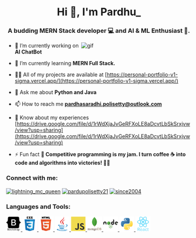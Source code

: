 <h1 align="center">Hi 👋, I'm Pardhu_</h1>
<h3 align="center">A budding MERN Stack developer 💻 and AI & ML Enthusiast 🤖.</h3>

<img align="right" width="300" alt="gif" src="https://cdn.dribbble.com/users/1579322/screenshots/6587273/blue_boy_typing_nothought.gif">

- 🔭 I’m currently working on **AI ChatBot**

- 🌱 I’m currently learning **MERN Full Stack.**

- 👨‍💻 All of my projects are available at [https://personal-portfolio-v1-sigma.vercel.app/](https://personal-portfolio-v1-sigma.vercel.app/)

- 💬 Ask me about **Python and Java**

- 📫 How to reach me **pardhasaradhi.polisetty@outlook.com**

- 📄 Know about my experiences [https://drive.google.com/file/d/1rWdXjaJvGeRFXoLE8aDcvtLbSkSrxjvw/view?usp=sharing](https://drive.google.com/file/d/1rWdXjaJvGeRFXoLE8aDcvtLbSkSrxjvw/view?usp=sharing)

- ⚡ Fun fact **👾 Competitive programming is my jam. I turn coffee ☕ into code and algorithms into victories! ✌🏻**

<h3 align="left">Connect with me:</h3>
<p align="left">
<a href="https://www.leetcode.com/lightning_mc_queen" target="blank"><img align="center" src="https://raw.githubusercontent.com/rahuldkjain/github-profile-readme-generator/master/src/images/icons/Social/leet-code.svg" alt="lightning_mc_queen" height="30" width="40" /></a>
<a href="https://www.hackerrank.com/pardupolisetty21" target="blank"><img align="center" src="https://raw.githubusercontent.com/rahuldkjain/github-profile-readme-generator/master/src/images/icons/Social/hackerrank.svg" alt="pardupolisetty21" height="30" width="40" /></a>
<a href="https://www.codechef.com/users/since2004" target="blank"><img align="center" src="https://cdn.jsdelivr.net/npm/simple-icons@3.1.0/icons/codechef.svg" alt="since2004" height="30" width="40" /></a>
</p>

<h3 align="left">Languages and Tools:</h3>
<p align="left"> <a href="https://getbootstrap.com" target="_blank" rel="noreferrer"> <img src="https://raw.githubusercontent.com/devicons/devicon/master/icons/bootstrap/bootstrap-plain-wordmark.svg" alt="bootstrap" width="40" height="40"/> </a> <a href="https://www.w3schools.com/css/" target="_blank" rel="noreferrer"> <img src="https://raw.githubusercontent.com/devicons/devicon/master/icons/css3/css3-original-wordmark.svg" alt="css3" width="40" height="40"/> </a> <a href="https://www.w3.org/html/" target="_blank" rel="noreferrer"> <img src="https://raw.githubusercontent.com/devicons/devicon/master/icons/html5/html5-original-wordmark.svg" alt="html5" width="40" height="40"/> </a> <a href="https://www.java.com" target="_blank" rel="noreferrer"> <img src="https://raw.githubusercontent.com/devicons/devicon/master/icons/java/java-original.svg" alt="java" width="40" height="40"/> </a> <a href="https://developer.mozilla.org/en-US/docs/Web/JavaScript" target="_blank" rel="noreferrer"> <img src="https://raw.githubusercontent.com/devicons/devicon/master/icons/javascript/javascript-original.svg" alt="javascript" width="40" height="40"/> </a> <a href="https://www.mongodb.com/" target="_blank" rel="noreferrer"> <img src="https://raw.githubusercontent.com/devicons/devicon/master/icons/mongodb/mongodb-original-wordmark.svg" alt="mongodb" width="40" height="40"/> </a> <a href="https://nodejs.org" target="_blank" rel="noreferrer"> <img src="https://raw.githubusercontent.com/devicons/devicon/master/icons/nodejs/nodejs-original-wordmark.svg" alt="nodejs" width="40" height="40"/> </a> <a href="https://www.python.org" target="_blank" rel="noreferrer"> <img src="https://raw.githubusercontent.com/devicons/devicon/master/icons/python/python-original.svg" alt="python" width="40" height="40"/> </a> <a href="https://reactjs.org/" target="_blank" rel="noreferrer"> <img src="https://raw.githubusercontent.com/devicons/devicon/master/icons/react/react-original-wordmark.svg" alt="react" width="40" height="40"/> </a> </p>
